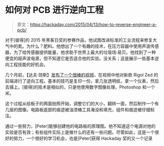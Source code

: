 # 如何对 PCB 进行逆向工程

> 原文：<https://hackaday.com/2015/04/13/how-to-reverse-engineer-a-pcb/>

对于[彼得]的 2015 年黑客日奖的参赛作品，他试图改进标准的工业流程来修复大气中的氮。为什么？肥料。他想出了一个有趣的技术，在压力容器中使用声波传感器，为了给传感器提供能量，他求助于世界上最大的垃圾场:易贝。他找到了一种便宜的超声波电源，但不知道它是否适合他的实验。没关系；这是展示一些基本逆向工程技能的好机会。

几个月前，【达夫·琼斯】[发布了一个很棒的视频](https://www.youtube.com/watch?v=lJVrTV_BeGg)，在视频中他对新款 Rigol Zed 的前端进行了逆向工程。基本的技巧是复印一份，拿几张透明纸，拿一个仪表，然后去镇上。[彼得]的技术是相似的，只是他使用数字图像处理，Photoshop 和一个米。

这个过程从给板子的两面拍照开始，调整它们的大小，翻转一面，然后制作一个有几层的图像。电路板底部的痕迹被油漆桶工具淹没和填充，组件和痕迹被仔细标注。

通过一些努力，[Peter]能够创建他的电路板的原理图。他不知道这个电源对他的实验是否有效；有些组件实际上是做什么的还有一些问题。尽管如此，这是一个很好的努力，一个很好的学习机会，也是[Peter]获得 Hackaday 奖的又一个记录